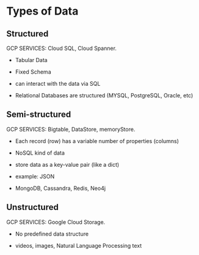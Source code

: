 
# Types of Data

## Structured

  GCP SERVICES: Cloud SQL, Cloud Spanner.

  - Tabular Data

  - Fixed Schema

  - can interact with the data via SQL

  - Relational Databases are structured (MYSQL, PostgreSQL, Oracle, etc)

## Semi-structured

  GCP SERVICES: Bigtable, DataStore, memoryStore.

  - Each record (row) has a variable number of properties (columns)

  - NoSQL kind of data

  - store data as a key-value pair (like a dict)

  - example: JSON

  - MongoDB, Cassandra, Redis, Neo4j

## Unstructured

  GCP SERVICES: Google Cloud Storage.

  - No predefined data structure

  - videos, images, Natural Language Processing text
